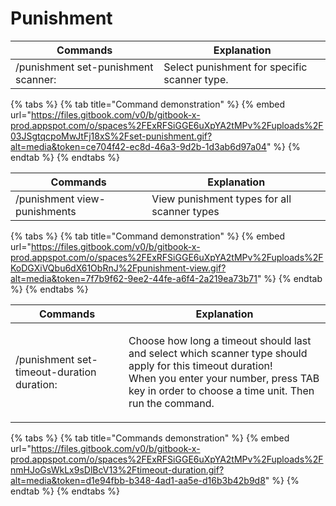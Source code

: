 # Punishment

| Commands                            | Explanation                                  |
| ----------------------------------- | -------------------------------------------- |
| /punishment set-punishment scanner: | Select punishment for specific scanner type. |

{% tabs %}
{% tab title="Command demonstration" %}
{% embed url="https://files.gitbook.com/v0/b/gitbook-x-prod.appspot.com/o/spaces%2FExRFSiGGE6uXpYA2tMPv%2Fuploads%2F03JSgtqcpoMwJtFj18xS%2Fset-punishment.gif?alt=media&token=ce704f42-ec8d-46a3-9d2b-1d3ab6d97a04" %}
{% endtab %}
{% endtabs %}



| Commands                     | Explanation                                 |
| ---------------------------- | ------------------------------------------- |
| /punishment view-punishments | View punishment types for all scanner types |

{% tabs %}
{% tab title="Command demonstration" %}
{% embed url="https://files.gitbook.com/v0/b/gitbook-x-prod.appspot.com/o/spaces%2FExRFSiGGE6uXpYA2tMPv%2Fuploads%2FKoDGXiVQbu6dX61ObRnJ%2Fpunishment-view.gif?alt=media&token=7f7b9f62-9ee2-44fe-a6f4-2a219ea73b71" %}
{% endtab %}
{% endtabs %}



| Commands                                   | Explanation                                                                                                                                                                                                            |
| ------------------------------------------ | ---------------------------------------------------------------------------------------------------------------------------------------------------------------------------------------------------------------------- |
| /punishment set-timeout-duration duration: | <p>Choose how long a timeout should last and select which scanner type should apply for this timeout duration! <br>When you enter your number, press TAB key in order to choose a time unit. Then run the command.</p> |

{% tabs %}
{% tab title="Commands demonstration" %}
{% embed url="https://files.gitbook.com/v0/b/gitbook-x-prod.appspot.com/o/spaces%2FExRFSiGGE6uXpYA2tMPv%2Fuploads%2FnmHJoGsWkLx9sDlBcV13%2Ftimeout-duration.gif?alt=media&token=d1e94fbb-b348-4ad1-aa5e-d16b3b42b9d8" %}
{% endtab %}
{% endtabs %}
